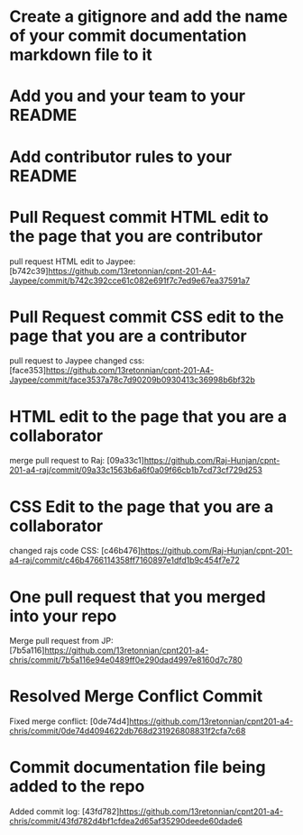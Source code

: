 # Create a gitignore and add the name of your commit documentation markdown file to it
# Add you and your team to your README
# Add contributor rules to your README
# Pull Request commit HTML edit to the page that you are contributor
pull request HTML edit to Jaypee: [b742c39]https://github.com/13retonnian/cpnt-201-A4-Jaypee/commit/b742c392cce61c082e691f7c7ed9e67ea37591a7
# Pull Request commit CSS edit to the page that you are a contributor
pull request to Jaypee changed css: [face353]https://github.com/13retonnian/cpnt-201-A4-Jaypee/commit/face3537a78c7d90209b0930413c36998b6bf32b
# HTML edit to the page that you are a collaborator
merge pull request to Raj: [09a33c1]https://github.com/Raj-Hunjan/cpnt-201-a4-raj/commit/09a33c1563b6a6f0a09f66cb1b7cd73cf729d253
# CSS Edit to the page that you are a collaborator
changed rajs code CSS: [c46b476]https://github.com/Raj-Hunjan/cpnt-201-a4-raj/commit/c46b4766114358ff7160897e1dfd1b9c454f7e72
# One pull request that you merged into your repo
Merge pull request from JP: [7b5a116]https://github.com/13retonnian/cpnt201-a4-chris/commit/7b5a116e94e0489ff0e290dad4997e8160d7c780
# Resolved Merge Conflict Commit
Fixed merge conflict: [0de74d4]https://github.com/13retonnian/cpnt201-a4-chris/commit/0de74d4094622db768d231926808831f2cfa7c68
# Commit documentation file being added to the repo
Added commit log: [43fd782]https://github.com/13retonnian/cpnt201-a4-chris/commit/43fd782d4bf1cfdea2d65af35290deede60dade6